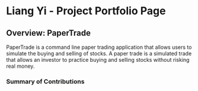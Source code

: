 # Liang Yi - Project Portfolio Page

## Overview: PaperTrade
PaperTrade is a command line paper trading application that allows users to simulate the buying and selling of stocks. A paper trade is a simulated trade that allows an investor to practice buying and selling stocks without risking real money.

### Summary of Contributions

